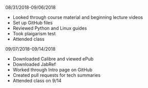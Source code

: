 08/31/2018-09/06/2018
- Looked through course material and beginning lecture videos
- Set up GitHub files
- Reviewed Python and Linux guides
- Took plaigarism test
- Attended class

09/07/2018-09/14/2018
- Downloaded Calibre and viewed ePub
- Downloaded JabRef
- Worked through Intro page on GitHub
- Created pull requests for tech summaries
- Attended class on 9/14
